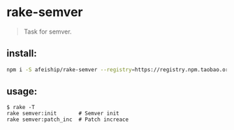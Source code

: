 # rake-semver
> Task for semver.

## install:
```bash
npm i -S afeiship/rake-semver --registry=https://registry.npm.taobao.org
```

## usage:
~~~
$ rake -T
rake semver:init       # Semver init
rake semver:patch_inc  # Patch increace
~~~
